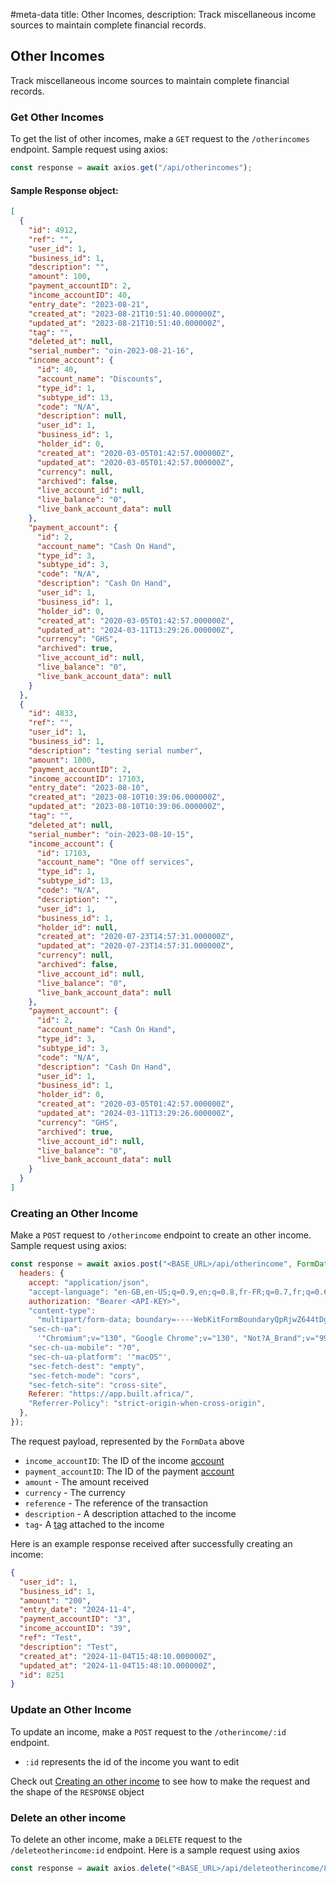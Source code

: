 #meta-data title: Other Incomes, description: Track miscellaneous income sources to maintain complete financial records.

## Other Incomes

Track miscellaneous income sources to maintain complete financial records.

### Get Other Incomes

To get the list of other incomes, make a `GET` request to the `/otherincomes` endpoint. Sample request using axios:

```js
const response = await axios.get("/api/otherincomes");
```

#### Sample Response object:

```json
[
  {
    "id": 4912,
    "ref": "",
    "user_id": 1,
    "business_id": 1,
    "description": "",
    "amount": 100,
    "payment_accountID": 2,
    "income_accountID": 40,
    "entry_date": "2023-08-21",
    "created_at": "2023-08-21T10:51:40.000000Z",
    "updated_at": "2023-08-21T10:51:40.000000Z",
    "tag": "",
    "deleted_at": null,
    "serial_number": "oin-2023-08-21-16",
    "income_account": {
      "id": 40,
      "account_name": "Discounts",
      "type_id": 1,
      "subtype_id": 13,
      "code": "N/A",
      "description": null,
      "user_id": 1,
      "business_id": 1,
      "holder_id": 0,
      "created_at": "2020-03-05T01:42:57.000000Z",
      "updated_at": "2020-03-05T01:42:57.000000Z",
      "currency": null,
      "archived": false,
      "live_account_id": null,
      "live_balance": "0",
      "live_bank_account_data": null
    },
    "payment_account": {
      "id": 2,
      "account_name": "Cash On Hand",
      "type_id": 3,
      "subtype_id": 3,
      "code": "N/A",
      "description": "Cash On Hand",
      "user_id": 1,
      "business_id": 1,
      "holder_id": 0,
      "created_at": "2020-03-05T01:42:57.000000Z",
      "updated_at": "2024-03-11T13:29:26.000000Z",
      "currency": "GHS",
      "archived": true,
      "live_account_id": null,
      "live_balance": "0",
      "live_bank_account_data": null
    }
  },
  {
    "id": 4833,
    "ref": "",
    "user_id": 1,
    "business_id": 1,
    "description": "testing serial number",
    "amount": 1000,
    "payment_accountID": 2,
    "income_accountID": 17103,
    "entry_date": "2023-08-10",
    "created_at": "2023-08-10T10:39:06.000000Z",
    "updated_at": "2023-08-10T10:39:06.000000Z",
    "tag": "",
    "deleted_at": null,
    "serial_number": "oin-2023-08-10-15",
    "income_account": {
      "id": 17103,
      "account_name": "One off services",
      "type_id": 1,
      "subtype_id": 13,
      "code": "N/A",
      "description": "",
      "user_id": 1,
      "business_id": 1,
      "holder_id": null,
      "created_at": "2020-07-23T14:57:31.000000Z",
      "updated_at": "2020-07-23T14:57:31.000000Z",
      "currency": null,
      "archived": false,
      "live_account_id": null,
      "live_balance": "0",
      "live_bank_account_data": null
    },
    "payment_account": {
      "id": 2,
      "account_name": "Cash On Hand",
      "type_id": 3,
      "subtype_id": 3,
      "code": "N/A",
      "description": "Cash On Hand",
      "user_id": 1,
      "business_id": 1,
      "holder_id": 0,
      "created_at": "2020-03-05T01:42:57.000000Z",
      "updated_at": "2024-03-11T13:29:26.000000Z",
      "currency": "GHS",
      "archived": true,
      "live_account_id": null,
      "live_balance": "0",
      "live_bank_account_data": null
    }
  }
]
```

### Creating an Other Income

Make a `POST` request to `/otherincome` endpoint to create an other income. Sample request using axios:

```js
const response = await axios.post("<BASE_URL>/api/otherincome", FormData, {
  headers: {
    accept: "application/json",
    "accept-language": "en-GB,en-US;q=0.9,en;q=0.8,fr-FR;q=0.7,fr;q=0.6",
    authorization: "Bearer <API-KEY>",
    "content-type":
      "multipart/form-data; boundary=----WebKitFormBoundaryQpRjwZ644tDgqgnd",
    "sec-ch-ua":
      '"Chromium";v="130", "Google Chrome";v="130", "Not?A_Brand";v="99"',
    "sec-ch-ua-mobile": "?0",
    "sec-ch-ua-platform": '"macOS"',
    "sec-fetch-dest": "empty",
    "sec-fetch-mode": "cors",
    "sec-fetch-site": "cross-site",
    Referer: "https://app.built.africa/",
    "Referrer-Policy": "strict-origin-when-cross-origin",
  },
});
```

The request payload, represented by the `FormData` above

- `income_accountID`: The ID of the income <a href="/docs/7-accounting/4-chart-of-accounts">account</a>
- `payment_accountID`: The ID of the payment <a href="/docs/7-accounting/4-chart-of-accounts">account</a>
- `amount` - The amount received
- `currency` - The currency
- `reference` - The reference of the transaction
- `description` - A description attached to the income
- `tag`- A <a href="/accounting/tags">tag</a> attached to the income

Here is an example response received after successfully creating an income:

```json
{
  "user_id": 1,
  "business_id": 1,
  "amount": "200",
  "entry_date": "2024-11-4",
  "payment_accountID": "3",
  "income_accountID": "39",
  "ref": "Test",
  "description": "Test",
  "created_at": "2024-11-04T15:48:10.000000Z",
  "updated_at": "2024-11-04T15:48:10.000000Z",
  "id": 8251
}
```

### Update an Other Income

To update an income, make a `POST` request to the `/otherincome/:id` endpoint.

- `:id` represents the id of the income you want to edit

Check out <a href="#creating-an-other-income">Creating an other income</a> to see how to make the request and the shape of the `RESPONSE` object

### Delete an other income

To delete an other income, make a `DELETE` request to the `/deleteotherincome:id` endpoint. Here is a sample request using axios

```js
const response = await axios.delete("<BASE_URL>/api/deleteotherincome/8251");
```
